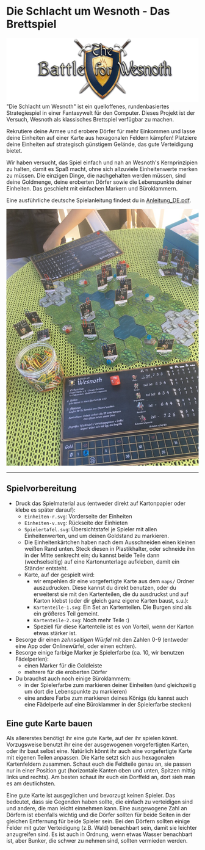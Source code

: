 Die Schlacht um Wesnoth - Das Brettspiel
===================================

![Wesnoth logo](source/logo-large.png)  
"Die Schlacht um Wesnoth" ist ein quelloffenes, rundenbasiertes Strategiespiel in einer Fantasywelt für den Computer. Dieses Projekt ist der Versuch, Wesnoth als klassisches Brettspiel verfügbar zu machen.

Rekrutiere deine Armee und erobere Dörfer für mehr Einkommen und lasse deine Einheiten auf einer Karte aus hexagonalen Feldern kämpfen! Platziere deine Einheiten auf strategisch günstigem Gelände, das gute Verteidigung bietet.

Wir haben versucht, das Spiel einfach und nah an Wesnoth's Kernprinzipien zu halten, damit es Spaß macht, ohne sich allzuviele Einheitenwerte merken zu müssen. Die einzigen Dinge, die nachgehalten werden müssen, sind deine Goldmenge, deine eroberten Dörfer sowie die Lebenspunkte deiner Einheiten. Das geschieht mit einfachen Markern und Büroklammern.

Eine ausführliche deutsche Spielanleitung findest du in [Anleitung_DE.pdf](Anleitung_DE.pdf).

![Time to battle](source/playing.jpg)


-----------------------------------------------

## Spielvorbereitung
* Druck das Spielmaterial aus (entweder direkt auf Kartonpapier oder klebe es später darauf):
  + `Einheiten-r.svg`: Vorderseite der Einheiten
  + `Einheiten-v.svg`: Rückseite der Einhieten
  + `Spielertafel.svg`: Übersichtstafel je Spieler mit allen Einheitenwerten, und um deinen Goldstand zu markieren.
  + Die Einheitenkärtchen haben nach dem Ausschneiden einen kleinen weißen Rand unten. Steck diesen in Plastikhalter, oder schneide ihn in der Mitte senkrecht ein; du kannst beide Teile dann (wechselseitig) auf eine Kartonunterlage aufkleben, damit ein Ständer entsteht.
  + Karte, auf der gespielt wird:
    - wir empehlen dir eine vorgefertigte Karte aus dem `maps/` Ordner auszudrucken. Diese kannst du direkt benutzen, oder du erweiterst sie mit den Kartenteilen, die du ausdruckst und auf Karton klebst (oder dir gleich ganz eigene Karten baust, s.u.):
    - `Kartenteile-1.svg`: Ein Set an Kartenteilen. Die Burgen sind als ein größeres Teil gemeint.
    - `Kartenteile-2.svg`: Noch mehr Teile :)
    - Speziell für diese Kartenteile ist es von Vorteil, wenn der Karton etwas stärker ist.
* Besorge dir einen *zehnseitigen Würfel* mit den Zahlen 0-9 (entweder eine App oder Onlinewürfel, oder einen echten).
* Besorge einige farbige Marker je Spielerfarbe (ca. 10, wir benutzen Fädelperlen):
  + einen Marker für die Goldleiste
  + mehrere für die eroberten Dörfer
* Du brauchst auch noch einige Büroklammern:
  + in der Spielerfarbe zum markieren deiner Einheiten (und gleichzeitig um dort die Lebenspunkte zu markieren)
  + eine andere Farbe zum markieren deines Königs (du kannst auch eine Fädelperle auf eine Büroklammer in der Spielerfarbe stecken)

## Eine gute Karte bauen
Als allererstes benötigt ihr eine gute Karte, auf der ihr spielen könnt. Vorzugsweise benutzt ihr eine der ausgewogenen vorgefertigten Karten, oder ihr baut selbst eine. Natürlich könnt ihr auch eine vorgefertigte Karte mit eigenen Teilen anpassen. Die Karte setzt sich aus hexagonalen Kartenfeldern zusammen. Schaut euch die Feldteile genau an, sie passen nur in einer Position gut (horizontale Kanten oben und unten, Spitzen mittig links und rechts). Am besten schaut ihr euch ein Dorffeld an, dort sieh man es am deutlichsten.

Eine gute Karte ist ausgeglichen und bevorzugt keinen Spieler. Das bedeutet, dass sie Gegenden haben sollte, die einfach zu verteidigen sind und andere, die man leicht einnehmen kann. Eine ausgewogene Zahl an Dörfern ist ebenfalls wichtig und die Dörfer sollten für beide Seiten in der gleichen Entfernung für beide Spieler sein. Bei den Dörfern sollten einige Felder mit guter Verteidigung (z.B. Wald) benachbart sein, damit sie leichter anzugreifen sind. Es ist auch in Ordnung, wenn etwas Wasser benachbart ist, aber Bunker, die schwer zu nehmen sind, sollten vermieden werden.

